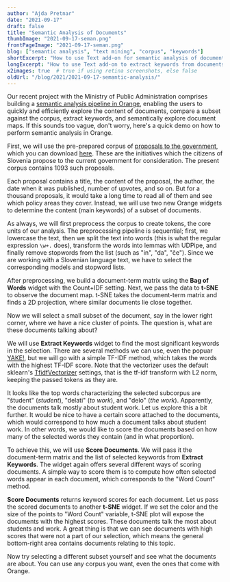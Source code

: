 ```yaml
---
author: "Ajda Pretnar"
date: "2021-09-17"
draft: false
title: "Semantic Analysis of Documents"
thumbImage: "2021-09-17-seman.png"
frontPageImage: "2021-09-17-seman.png"
blog: ["semantic analysis", "text mining", "corpus", "keywords"]
shortExcerpt: "How to use Text add-on for semantic analysis of documents."
longExcerpt: "How to use Text add-on to extract keywords from documents, score documents on keywords, and display semantic content in a map."
x2images: true  # true if using retina screenshots, else false
oldUrl: "/blog/2021/2021-09-17-semantic-analysis/"
---
```


Our recent project with the Ministry of Public Administration comprises building a [semantic analysis pipeline in Orange](https://nio.gov.si/nio/asset/semanticni+analizator+besedil?lang=en), enabling the users to quickly and efficiently explore the content of documents, compare a subset against the corpus, extract keywords, and semantically explore document maps. If this sounds too vague, don't worry, here's a quick demo on how to perform semantic analysis in Orange.

First, we will use the pre-prepared corpus of [proposals to the government](https://predlagam.vladi.si/), which you can download [here](http://file.biolab.si/text-semantics/data/predlogi-vladi-1k.tab). These are the initiatives which the citizens of Slovenia propose to the current government for consideration. The present corpus contains 1093 such proposals.

<WindowScreenshot src="2021-09-17-wf1.png" />

<WindowScreenshot src="2021-09-17-corpus.png" />

Each proposal contains a title, the content of the proposal, the author, the date when it was published, number of upvotes, and so on. But for a thousand proposals, it would take a long time to read all of them and see which policy areas they cover. Instead, we will use two new Orange widgets to determine the content (main keywords) of a subset of documents.

<WindowScreenshot src="2021-09-17-corpus-viewer.png" />

As always, we will first preprocess the corpus to create tokens, the core units of our analysis. The preprocessing pipeline is sequential; first, we lowercase the text, then we split the text into words (this is what the regular expression `\w+.` does), transform the words into lemmas with UDPipe, and finally remove stopwords from the list (such as "in", "da", "če"). Since we are working with a Slovenian language text, we have to select the corresponding models and stopword lists.

<WindowScreenshot src="2021-09-17-wf2.png" />

<WindowScreenshot src="2021-09-17-preprocess-text.png" />

After preprocessing, we build a document-term matrix using the **Bag of Words** widget with the Count+IDF setting. Next, we pass the data to **t-SNE** to observe the document map. t-SNE takes the document-term matrix and finds a 2D projection, where similar documents lie close together.

<WindowScreenshot src="2021-09-17-wf3.png" />

<WindowScreenshot src="2021-09-17-tsne1.png" />

Now we will select a small subset of the document, say in the lower right corner, where we have a nice cluster of points. The question is, what are these documents talking about?

We will use **Extract Keywords** widget to find the most significant keywords in the selection. There are several methods we can use, even the popuar [YAKE!](https://repositorio.inesctec.pt/bitstream/123456789/7623/1/P-00N-NF5.pdf), but we will go with a simple TF-IDF method, which takes the words with the highest TF-IDF score. Note that the vectorizer uses the default sklearn's [TfidfVectorizer](https://scikit-learn.org/stable/modules/generated/sklearn.feature_extraction.text.TfidfVectorizer.html) settings, that is the tf-idf transform with L2 norm, keeping the passed tokens as they are.

<WindowScreenshot src="2021-09-17-wf4.png" />

<WindowScreenshot src="2021-09-17-extract-keywords.png" />

It looks like the top words characterizing the selected subcorpus are "študent" (*student*), "delati" (*to work*), and "delo" (*the work*). Apparently, the documents talk mostly about student work. Let us explore this a bit further. It would be nice to have a certain score attached to the documents, which would correspond to how much a document talks about student work. In other words, we would like to score the documents based on how many of the selected words they contain (and in what proportion).

To achieve this, we will use **Score Documents**. We will pass it the document-term matrix and the list of selected keywords from **Extract Keywords**. The widget again offers several different ways of scoring documents. A simple way to score them is to compute how often selected words appear in each document, which corresponds to the "Word Count" method.

<WindowScreenshot src="2021-09-17-wf5.png" />

<WindowScreenshot src="2021-09-17-score-documents.png" />

**Score Documents** returns keyword scores for each document. Let us pass the scored documents to another **t-SNE** widget. If we set the color and the size of the points to "Word Count" variable, t-SNE plot will expose the documents with the highest scores. These documents talk the most about students and work. A great thing is that we can see documents with high scores that were not a part of our selection, which means the general bottom-right area contains documents relating to this topic.

<WindowScreenshot src="2021-09-17-tsne2.png" />

<WindowScreenshot src="2021-09-17-workflow.png" />

Now try selecting a different subset yourself and see what the documents are about. You can use any corpus you want, even the ones that come with Orange.
